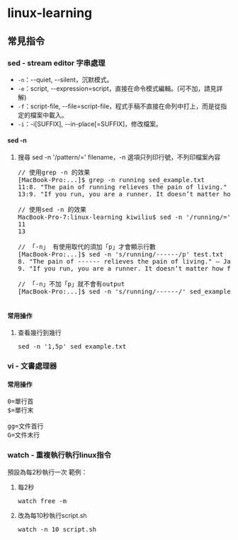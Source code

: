 # linux-learning

## 常見指令

### sed - stream editor 字串處理

- `-n`：--quiet, --silent，沉默模式。
- `-e`：script, --expression=script，直接在命令模式編輯。(可不加，請見詳解)
- `-f`：script-file, --file=script-file，程式手稿不直接在命列中打上，而是從指定的檔案中載入。
- `-i`：-i[SUFFIX], --in-place[=SUFFIX]，修改檔案。

#### sed -n
1. 搜尋 sed -n '/pattern/=' filename，-n 選項只列印行號，不列印檔案內容
    <pre>
   // 使用grep -n 的效果
   [MacBook-Pro:...]$ grep -n running sed_example.txt 
   11:8. "The pain of running relieves the pain of living." – Jacqueline Simon Gunn
   13:9. "If you run, you are a runner. It doesn’t matter how fast or how far. It doesn’t matter if today is your first day or if you’ve been running for twenty years. There is no test to pass, no license to earn, no membership card to get. You just run." – John Bingham
   
   // 使用sed -n 的效果
   MacBook-Pro-7:linux-learning kiwiliu$ sed -n '/running/=' test.txt 
   11
   13
   
   // 「-n」 有使用取代的須加「p」才會顯示行數
   [MacBook-Pro:...]$ sed -n 's/running/------/p' test.txt 
   8. "The pain of ------ relieves the pain of living." – Jacqueline Simon Gunn
   9. "If you run, you are a runner. It doesn’t matter how fast or how far. It doesn’t matter if today is your first day or if you’ve been ------ for twenty years. There is no test to pass, no license to earn, no membership card to get. You just run." – John Bingham
   
   // 「-n」不加「p」就不會有output
   [MacBook-Pro:...]$ sed -n 's/running/------/' sed_example.txt 
    </pre>

#### 常用操作

1. 查看幾行到幾行
    <pre>sed -n '1,5p' sed_example.txt</pre>
    


### vi - 文書處理器
#### 常用操作
<pre>
0=單行首 
$=單行末

gg=文件首行  
G=文件末行  
</pre>

### watch - 重複執行執行linux指令

預設為每2秒執行一次
範例：

1. 每2秒
    <pre>watch free -m</pre>
    
2. 改為每10秒執行script.sh
    <pre>watch -n 10 script.sh</pre>
